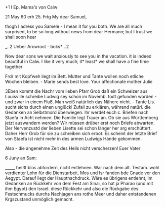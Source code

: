 +1 I Ep. Mama's von Calw

 <Montag> 21 May 60
 erh 25. Frtg
My dear Samuel,

thogh I adress you Samele - I mean it for you both. We are all much surprised, to be so long without news from dear Hermann; but I trust we shall soon hear

_..2 Ueber Arowroot - boks* ..2

Now dear sons we wait anxiously to see you in the vacation. it is indeed beautiful in Calw. I like it very much; it* least* we shall have a fine time together

Frdr mit Kopfweh liegt im Bett. Mutter und Tante wollen noch etliche Wochen bleiben. - Marie sends best love.
 Your affectionate mother
 Julie



3Eben kommt die Nachr vom lieben Pfarr Grob daß ein Schweizer aus Louisville schreibe Ludwig sey schon im Novemb. todt gefunden worden - und zwar in einem Fluß. Man weiß natürlich das Nähere nicht. - Tante Lis. sucht sichs durch einen unglückl Zufall zu erklären, während natürl. die Gedanken an Selbstmord überwiegen. Ihr werdet euch c. Briefen nach Staefa in Acht nehmen. Die Familie legt Trauer an. Ob sie aus Württemberg jetzt auswandern werden? Wir müssen drüber erst noch Briefe abwarten. Der Nervenzustd der lieben Lisette sei schon länger her arg erschüttert. Daher Herr Grob für sie zu schreiben sich erbot. Es scheint der letzte Brief von Staefa ist nicht mehr in des armen Ludwigs Hände gekommen.

Also - die angenehme Zeit des Heils nicht verscherzen!
 Euer Vater


6 Juny an Sam:

_____ heißt blos abfordern, nicht entlehnen. War nach dem alt. Testam. wohl verdienter Lohn für die Dienstarbeit. Mos und Isr fanden bde Gnade vor den Aegypt. Darauf liegt der Hauptnachdruck. Wäre es übrigens entlehnt, im Gedanken an Rückkehr von dem Fest am Sinai, so hat ja Pharao (und mit ihm Egypt) den Israel. diese Rückkehr und also die Rückgabe des Festschmucks durchs Nachjagen ans rothe Meer und daher entstandenen Krgszustand unmöglich gemacht.
